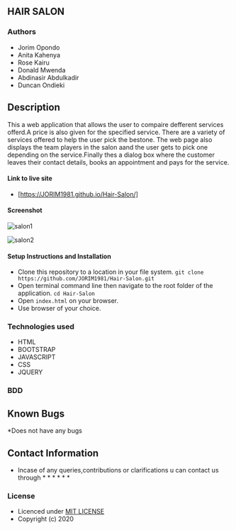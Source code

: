## HAIR SALON

### Authors

* Jorim Opondo
* Anita Kahenya
* Rose Kairu
* Donald Mwenda
* Abdinasir Abdulkadir
* Duncan Ondieki

## Description

This a web application that allows the user to compaire defferent
services offerd.A price is also given for the specified service.
There are a variety of services offered to help the user pick the bestone.
The web page also displays the team players in the salon aand the user gets to pick
one depending on the service.Finally thes a dialog box where the customer leaves their contact details,
books an appointment and pays for the service.

#### Link to live site
* [https://JORIM1981.github.io/Hair-Salon/]

 #### Screenshot
![salon1](https://user-images.githubusercontent.com/62019551/80007608-2447bf80-84cf-11ea-84f0-64bff87c912e.png)

![salon2](https://user-images.githubusercontent.com/62019551/80007698-4b9e8c80-84cf-11ea-90eb-4260bf1c09e1.png)


#### Setup Instructions and Installation

* Clone this repository to a location in your file system.
`git clone https://github.com/JORIM1981/Hair-Salon.git`
* Open terminal command line then navigate to the root folder of the application.
`cd Hair-Salon`
* Open `index.html` on your browser.
* Use browser of your choice.

### Technologies used

* HTML
* BOOTSTRAP
* JAVASCRIPT
* CSS
* JQUERY

### BDD

## Known Bugs
*Does not have any bugs

## Contact Information
 * Incase of any queries,contributions or clarifications u can contact us through
   *
   *
   *
   *
   *
   *
 ### License
 
  * Licenced under [MIT LICENSE](LICENSE)
  * Copyright (c) 2020


